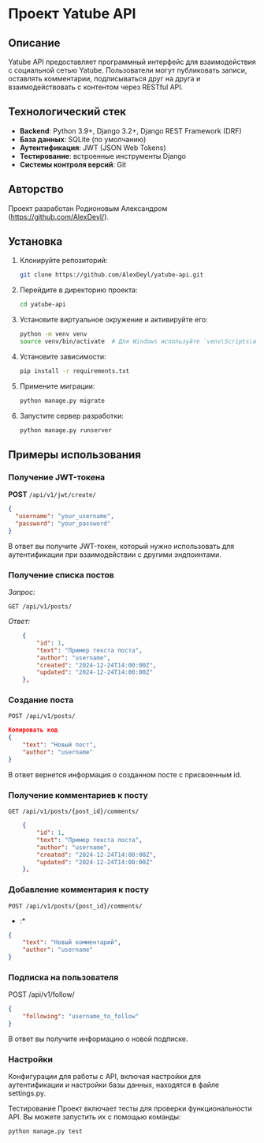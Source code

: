 # Проект Yatube API

## Описание
Yatube API предоставляет программный интерфейс для взаимодействия с социальной сетью Yatube. Пользователи могут публиковать записи, оставлять комментарии, подписываться друг на друга и взаимодействовать с контентом через RESTful API.

## Технологический стек
- **Backend**: Python 3.9+, Django 3.2+, Django REST Framework (DRF)
- **База данных**: SQLite (по умолчанию)
- **Аутентификация**: JWT (JSON Web Tokens)
- **Тестирование**: встроенные инструменты Django
- **Системы контроля версий**: Git

## Авторство
Проект разработан Родионовым Александром (https://github.com/AlexDeyl/).
## Установка

1. Клонируйте репозиторий:
    ```bash
    git clone https://github.com/AlexDeyl/yatube-api.git
    ```

2. Перейдите в директорию проекта:
    ```bash
    cd yatube-api
    ```

3. Установите виртуальное окружение и активируйте его:
    ```bash
    python -m venv venv
    source venv/bin/activate  # Для Windows используйте `venv\Scripts\activate`
    ```

4. Установите зависимости:
    ```bash
    pip install -r requirements.txt
    ```

5. Примените миграции:
    ```bash
    python manage.py migrate
    ```

6. Запустите сервер разработки:
    ```bash
    python manage.py runserver
    ```

## Примеры использования

### Получение JWT-токена
**POST** `/api/v1/jwt/create/`
```json
{
  "username": "your_username",
  "password": "your_password"
}
```
В ответ вы получите JWT-токен, который нужно использовать для аутентификации при взаимодействии с другими эндпоинтами.

### Получение списка постов
*Запрос:*

```http
GET /api/v1/posts/
```
*Ответ:*
```json
    {
        "id": 1,
        "text": "Пример текста поста",
        "author": "username",
        "created": "2024-12-24T14:00:00Z",
        "updated": "2024-12-24T14:00:00Z"
    },
```
### Создание поста
```http
POST /api/v1/posts/
```

```json
Копировать код
{
    "text": "Новый пост",
    "author": "username"
}
```

В ответ вернется информация о созданном посте с присвоенным id.

### Получение комментариев к посту
```http
GET /api/v1/posts/{post_id}/comments/
```

```json
    {
        "id": 1,
        "text": "Пример текста поста",
        "author": "username",
        "created": "2024-12-24T14:00:00Z",
        "updated": "2024-12-24T14:00:00Z"
    },
```

### Добавление комментария к посту
```http
POST /api/v1/posts/{post_id}/comments/
```
* :*
```json
{
    "text": "Новый комментарий",
    "author": "username"
}
```
### Подписка на пользователя
POST /api/v1/follow/

```json
{
    "following": "username_to_follow"
}
```
В ответ вы получите информацию о новой подписке.

### Настройки
Конфигурации для работы с API, включая настройки для аутентификации и настройки базы данных, находятся в файле settings.py.

Тестирование
Проект включает тесты для проверки функциональности API. Вы можете запустить их с помощью команды:

```bash
python manage.py test
```
